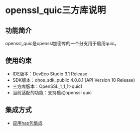 # openssl_quic三方库说明
## 功能简介
openssl_quic是openssl加密库的一个分支用于启用quic。
## 使用约束
- IDE版本：DevEco Studio 3.1 Release
- SDK版本：ohos_sdk_public 4.0.8.1 (API Version 10 Release)
- 三方库版本：OpenSSL_1_1_1t-quic1
- 当前适配的功能：支持启动openssl quic

## 集成方式
+ [应用hap包集成](docs/hap_integrate.md)
